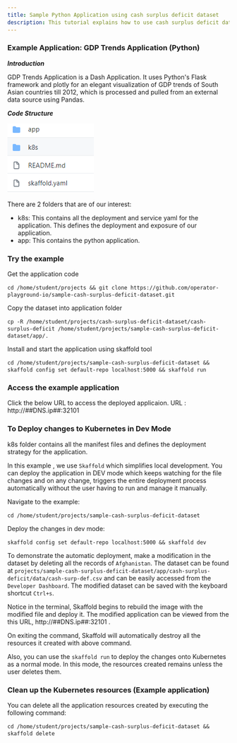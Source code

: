 ```yaml
---
title: Sample Python Application using cash surplus deficit dataset
description: This tutorial explains how to use cash surplus deficit dataset in a sample python application
---
```


### Example Application: GDP Trends Application (Python)

***Introduction***

GDP Trends Application is a Dash Application. It uses Python's Flask framework and plotly for an elegant visualization of GDP trends of South Asian countries till 2012, which is processed and pulled from an external data source using Pandas. 

***Code Structure***

![codestructure](_images/app-structure.PNG)

There are 2 folders that are of our interest:
- k8s: This contains all the deployment and service yaml for the application. This defines the deployment and exposure of our application.
- app: This contains the python application.

### Try the example

Get the application code
```execute
cd /home/student/projects && git clone https://github.com/operator-playground-io/sample-cash-surplus-deficit-dataset.git
```

Copy the dataset into application folder
```execute
cp -R /home/student/projects/cash-surplus-deficit-dataset/cash-surplus-deficit /home/student/projects/sample-cash-surplus-deficit-dataset/app/.
```

Install and start the application using skaffold tool
```execute
cd /home/student/projects/sample-cash-surplus-deficit-dataset && skaffold config set default-repo localhost:5000 && skaffold run
```

### Access the example application

Click the below URL to access the deployed applicaion.
URL :  http://##DNS.ip##:32101

### To Deploy changes to Kubernetes in Dev Mode

k8s folder contains all the manifest files and defines the deployment strategy for the application.

In this example , we use `Skaffold` which simplifies local development. You can deploy the application in DEV mode which keeps watching for the file changes and on any change, triggers the entire deployment process automatically without the user having to run and manage it manually.

Navigate to the example:
```execute
cd /home/student/projects/sample-cash-surplus-deficit-dataset
```

Deploy the changes in dev mode:
```execute
skaffold config set default-repo localhost:5000 && skaffold dev
```

To demonstrate the automatic deployment, make a modification in the dataset by deleting all the records of `Afghanistan`. The dataset can be found at `projects/sample-cash-surplus-deficit-dataset/app/cash-surplus-deficit/data/cash-surp-def.csv` and can be easily accessed from the `Developer Dashboard`. The modified dataset can be saved with the keyboard shortcut `Ctrl+s`.

Notice in the terminal, Skaffold begins to rebuild the image with the modified file and deploy it. The modified application can be viewed from the this URL, http://##DNS.ip##:32101 .

On exiting the command, Skaffold will automatically destroy all the resources it created with above command.

Also, you can use the `skaffold run` to deploy the changes onto Kubernetes as a normal mode. In this mode, the resources created remains unless the user deletes them.

### Clean up the Kubernetes resources (Example application)

You can delete all the application resources created by executing the following command:
```execute
cd /home/student/projects/sample-cash-surplus-deficit-dataset && skaffold delete
```




